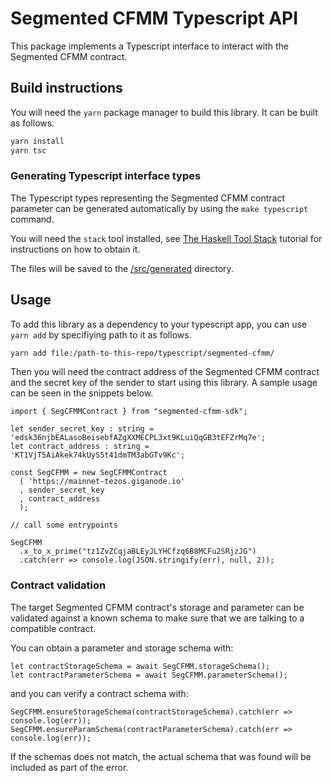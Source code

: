 # Segmented CFMM Typescript API

This package implements a Typescript interface to interact with the Segmented CFMM
contract.

## Build instructions

You will need the `yarn` package manager to build this library. It can be built
as follows.

```sh
yarn install
yarn tsc
```

### Generating Typescript interface types

The Typescript types representing the Segmented CFMM contract parameter can be generated
automatically by using the `make typescript` command.

You will need the `stack` tool installed, see [The Haskell Tool Stack](https://docs.haskellstack.org/en/stable/README/) tutorial for instructions on how to obtain it.

The files will be saved to the [/src/generated](src/generated) directory.

## Usage

To add this library as a dependency to your typescript app, you can use `yarn add` by specifiying
path to it as follows.


```sh
yarn add file:/path-to-this-repo/typescript/segmented-cfmm/
```

Then you will need the contract address of the Segmented CFMM contract and the secret key
of the sender to start using this library. A sample usage can be seen in the snippets below.

```
import { SegCFMMContract } from "segmented-cfmm-sdk";

let sender_secret_key : string = 'edsk36njbEALasoBeisebfAZgXXMECPL3xt9KLuiQqGB3tEFZrMq7e';
let contract_address : string =  'KT1VjT5AiAkek74kUyS5t41dmTM3abGTv9Kc';

const SegCFMM = new SegCFMMContract
  ( 'https://mainnet-tezos.giganode.io'
  , sender_secret_key
  , contract_address
  );

// call some entrypoints

SegCFMM
  .x_to_x_prime("tz1ZvZCqjaBLEyJLYHCfzq6B8MCFu2SRjzJG")
  .catch(err => console.log(JSON.stringify(err), null, 2));

```

### Contract validation

The target Segmented CFMM contract's storage and parameter can be validated against a known schema to make sure that
we are talking to a compatible contract.

You can obtain a parameter and storage schema with:

```
let contractStorageSchema = await SegCFMM.storageSchema();
let contractParameterSchema = await SegCFMM.parameterSchema();
```
and you can verify a contract schema with:

```
SegCFMM.ensureStorageSchema(contractStorageSchema).catch(err => console.log(err));
SegCFMM.ensureParamSchema(contractParameterSchema).catch(err => console.log(err));
```

If the schemas does not match, the actual schema that was found will be included as part of the
error.
